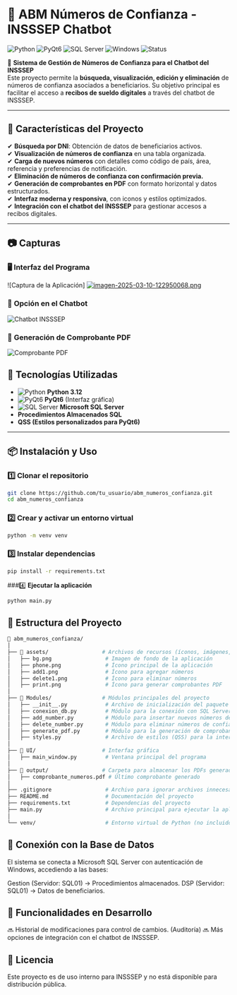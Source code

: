 # 📲 ABM Números de Confianza - INSSSEP Chatbot  

![Python](https://img.shields.io/badge/Python-3.12-blue?style=for-the-badge&logo=python)
![PyQt6](https://img.shields.io/badge/PyQt6-GUI-green?style=for-the-badge&logo=qt)
![SQL Server](https://img.shields.io/badge/Database-SQL%20Server-red?style=for-the-badge&logo=microsoftsqlserver)
![Windows](https://img.shields.io/badge/OS-Windows-lightgrey?style=for-the-badge&logo=windows)
![Status](https://img.shields.io/badge/Estado-En%20Desarrollo-orange?style=for-the-badge)

📢 **Sistema de Gestión de Números de Confianza para el Chatbot del INSSSEP**  
Este proyecto permite la **búsqueda, visualización, edición y eliminación** de números de confianza asociados a beneficiarios. Su objetivo principal es facilitar el acceso a **recibos de sueldo digitales** a través del chatbot de INSSSEP.  

---

## 🚀 **Características del Proyecto**
✔ **Búsqueda por DNI**: Obtención de datos de beneficiarios activos.  
✔ **Visualización de números de confianza** en una tabla organizada.  
✔ **Carga de nuevos números** con detalles como código de país, área, referencia y preferencias de notificación.  
✔ **Eliminación de números de confianza con confirmación previa.**  
✔ **Generación de comprobantes en PDF** con formato horizontal y datos estructurados.  
✔ **Interfaz moderna y responsiva**, con iconos y estilos optimizados.  
✔ **Integración con el chatbot del INSSSEP** para gestionar accesos a recibos digitales. 

---

## 📷 **Capturas**

### 🖥️ **Interfaz del Programa**
![Captura de la Aplicación]
[![imagen-2025-03-10-122950068.png](https://i.postimg.cc/QMXvwtyy/imagen-2025-03-10-122950068.png)](https://postimg.cc/fVrH0wZc)

### 🤖 **Opción en el Chatbot**
![Chatbot INSSSEP](ruta/a/captura2.png)

### 📄 **Generación de Comprobante PDF**
![Comprobante PDF](ruta/a/comprobante.png)


## 🔧 **Tecnologías Utilizadas**
- ![Python](https://img.shields.io/badge/Python-3.12-blue?style=flat-square&logo=python) **Python 3.12**
- ![PyQt6](https://img.shields.io/badge/PyQt6-GUI-green?style=flat-square&logo=qt) **PyQt6** (Interfaz gráfica)
- ![SQL Server](https://img.shields.io/badge/SQL%20Server-Database-red?style=flat-square&logo=microsoftsqlserver) **Microsoft SQL Server**  
- **Procedimientos Almacenados SQL**
- **QSS (Estilos personalizados para PyQt6)**

---

## 📦 **Instalación y Uso**
### 1️⃣ **Clonar el repositorio**
```sh
git clone https://github.com/tu_usuario/abm_numeros_confianza.git
cd abm_numeros_confianza
```

###  2️⃣ **Crear y activar un entorno virtual**

```sh
python -m venv venv
```

###  3️⃣ **Instalar dependencias**

```sh
pip install -r requirements.txt

```
###4️⃣ **Ejecutar la aplicación**
```sh
python main.py

```

## 📂 Estructura del Proyecto
```sh
📂 abm_numeros_confianza/
│
├── 📂 assets/                 # Archivos de recursos (íconos, imágenes, estilos)
│   ├── bg.png                 # Imagen de fondo de la aplicación
│   ├── phone.png              # Ícono principal de la aplicación
│   ├── add1.png               # Ícono para agregar números
│   ├── delete1.png            # Ícono para eliminar números
│   ├── print.png              # Ícono para generar comprobantes PDF
│
├── 📂 Modules/                # Módulos principales del proyecto
│   ├── __init__.py            # Archivo de inicialización del paquete
│   ├── conexion_db.py         # Módulo para la conexión con SQL Server
│   ├── add_number.py          # Módulo para insertar nuevos números de confianza
│   ├── delete_number.py       # Módulo para eliminar números de confianza
│   ├── generate_pdf.py        # Módulo para la generación de comprobantes PDF
│   ├── styles.py              # Archivo de estilos (QSS) para la interfaz
│
├── 📂 UI/                     # Interfaz gráfica
│   ├── main_window.py         # Ventana principal del programa
│
├── 📂 output/                 # Carpeta para almacenar los PDFs generados
│   ├── comprobante_numeros.pdf # Último comprobante generado
│
├── .gitignore                 # Archivo para ignorar archivos innecesarios en Git
├── README.md                  # Documentación del proyecto
├── requirements.txt           # Dependencias del proyecto
├── main.py                    # Archivo principal para ejecutar la aplicación
│
└── venv/                      # Entorno virtual de Python (no incluido en Git)

```

## 🔗 **Conexión con la Base de Datos**

El sistema se conecta a Microsoft SQL Server con autenticación de Windows, accediendo a las bases:

Gestion (Servidor: SQL01) → Procedimientos almacenados.
DSP (Servidor: SQL01) → Datos de beneficiarios.

## 🚧 **Funcionalidades en Desarrollo**
🔜 Historial de modificaciones para control de cambios. (Auditoría)
🔜 Más opciones de integración con el chatbot de INSSSEP.

## 📄 Licencia
Este proyecto es de uso interno para INSSSEP y no está disponible para distribución pública.

